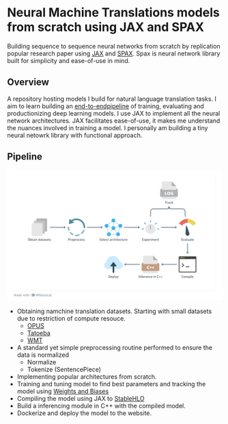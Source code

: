 # Neural Machine Translations models from scratch using JAX and SPAX

Building sequence to sequence neural networks from scratch by replication popular research paper using [JAX](https://github.com/google/jax) and [SPAX](https://github.com/svarunid/spax). Spax is neural network library built for simplicity and ease-of-use in mind. 

## Overview
A repository hosting models I build for natural language translation tasks. I aim to learn building an [end-to-endpipeline](#pipeline) of training, evaluating and productionizing deep learning models. I use JAX to implement all the neural network architectures. JAX facilitates ease-of-use, it makes me understand the nuances involved in training a model. I personally am building a tiny neural netowrk library with functional approach. 

## Pipeline
![pipeline](./img/nmt-pipeline.png)
+ Obtaining namchine translation datasets. Starting with small datasets due to restriction of compute resouce.
    - [OPUS](https://opus.nlpl.eu/)
    - [Tatoeba](https://tatoeba.org/en/downloads)
    - [WMT](https://www.wmt-slt.com/)
+ A standard yet simple preprocessing routine performed to ensure the data is normalized
    - Normalize
    - Tokenize (SentencePiece)
+ Implementing popular architectures from scratch.
+ Training and tuning model to find best parameters and tracking the model using [Weights and Biases](https://wandb.ai/)
+ Compiling the model using JAX to [StableHLO](https://github.com/openxla/stablehlo)
+ Build a inferencing module in C++ with the compiled model.
+ Dockerize and deploy the model to the website.

